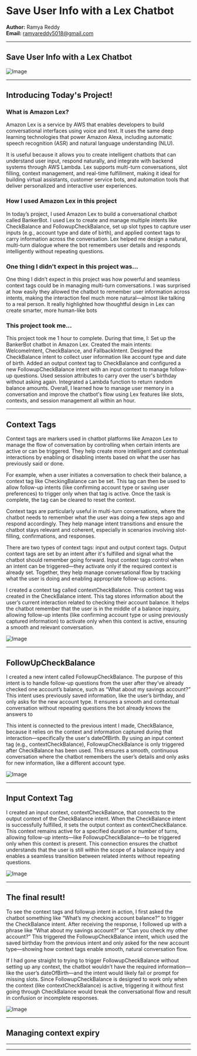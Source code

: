 

# Save User Info with a Lex Chatbot



**Author:** Ramya Reddy  
**Email:** ramyareddy5018@gmail.com

---

## Save User Info with a Lex Chatbot

![Image](http://learn.nextwork.org/daring_cyan_noble_chicken/uploads/aws-ai-lex4_505be5b8)

---

## Introducing Today's Project!

### What is Amazon Lex?

Amazon Lex is a service by AWS that enables developers to build conversational interfaces using voice and text. It uses the same deep learning technologies that power Amazon Alexa, including automatic speech recognition (ASR) and natural language understanding (NLU).

It is useful because it allows you to create intelligent chatbots that can understand user input, respond naturally, and integrate with backend systems through AWS Lambda. Lex supports multi-turn conversations, slot filling, context management, and real-time fulfillment, making it ideal for building virtual assistants, customer service bots, and automation tools that deliver personalized and interactive user experiences.

### How I used Amazon Lex in this project

In today’s project, I used Amazon Lex to build a conversational chatbot called BankerBot. I used Lex to create and manage multiple intents like CheckBalance and FollowupCheckBalance, set up slot types to capture user inputs (e.g., account type and date of birth), and applied context tags to carry information across the conversation. Lex helped me design a natural, multi-turn dialogue where the bot remembers user details and responds intelligently without repeating questions.

### One thing I didn't expect in this project was...

One thing I didn’t expect in this project was how powerful and seamless context tags could be in managing multi-turn conversations. I was surprised at how easily they allowed the chatbot to remember user information across intents, making the interaction feel much more natural—almost like talking to a real person. It really highlighted how thoughtful design in Lex can create smarter, more human-like bots

### This project took me...

This project took me 1 hour to complete. During that time, I:
Set up the BankerBot chatbot in Amazon Lex.
Created the main intents: WelcomeIntent, CheckBalance, and FallbackIntent.
Designed the CheckBalance intent to collect user information like account type and date of birth.
Added an output context tag to CheckBalance and configured a new FollowupCheckBalance intent with an input context to manage follow-up questions.
Used session attributes to carry over the user's birthday without asking again.
Integrated a Lambda function to return random balance amounts.
Overall, I learned how to manage user memory in a conversation and improve the chatbot's flow using Lex features like slots, contexts, and session management all within an hour.

---

## Context Tags

Context tags are markers used in chatbot platforms like Amazon Lex to manage the flow of conversation by controlling when certain intents are active or can be triggered. They help create more intelligent and contextual interactions by enabling or disabling intents based on what the user has previously said or done.

For example, when a user initiates a conversation to check their balance, a context tag like CheckingBalance can be set. This tag can then be used to allow follow-up intents (like confirming account type or saving user preferences) to trigger only when that tag is active. Once the task is complete, the tag can be cleared to reset the context.

Context tags are particularly useful in multi-turn conversations, where the chatbot needs to remember what the user was doing a few steps ago and respond accordingly. They help manage intent transitions and ensure the chatbot stays relevant and coherent, especially in scenarios involving slot-filling, confirmations, and responses.

There are two types of context tags: input and output context tags.
Output context tags are set by an intent after it's fulfilled and signal what the chatbot should remember going forward.
Input context tags control when an intent can be triggered—they activate only if the required context is already set. Together, they help manage conversational flow by tracking what the user is doing and enabling appropriate follow-up actions.

I created a context tag called contextCheckBalance. This context tag was created in the CheckBalance intent. This tag stores information about the user’s current interaction related to checking their account balance. It helps the chatbot remember that the user is in the middle of a balance inquiry, allowing follow-up intents (like confirming account type or using previously captured information) to activate only when this context is active, ensuring a smooth and relevant conversation.

![Image](http://learn.nextwork.org/daring_cyan_noble_chicken/uploads/aws-ai-lex4_97dc2351)

---

## FollowUpCheckBalance

I created a new intent called FollowupCheckBalance. The purpose of this intent is to handle follow-up questions from the user after they’ve already checked one account’s balance, such as “What about my savings account?” This intent uses previously saved information, like the user’s birthday, and only asks for the new account type. It ensures a smooth and contextual conversation without repeating questions the bot already knows the answers to

This intent is connected to the previous intent I made, CheckBalance, because it relies on the context and information captured during that interaction—specifically the user's dateOfBirth. By using an input context tag (e.g., contextCheckBalance), FollowupCheckBalance is only triggered after CheckBalance has been used. This ensures a smooth, continuous conversation where the chatbot remembers the user’s details and only asks for new information, like a different account type.



![Image](http://learn.nextwork.org/daring_cyan_noble_chicken/uploads/aws-ai-lex4_12345678)

---

## Input Context Tag

I created an input context, contextCheckBalance, that connects to the output context of the CheckBalance intent. When the CheckBalance intent is successfully fulfilled, it sets the output context as contextCheckBalance. This context remains active for a specified duration or number of turns, allowing follow-up intents—like FollowupCheckBalance—to be triggered only when this context is present. This connection ensures the chatbot understands that the user is still within the scope of a balance inquiry and enables a seamless transition between related intents without repeating questions.



![Image](http://learn.nextwork.org/daring_cyan_noble_chicken/uploads/aws-ai-lex4_c4fc89af)

---

## The final result!

To see the context tags and followup intent in action, I first asked the chatbot something like “What’s my checking account balance?” to trigger the CheckBalance intent. After receiving the response, I followed up with a phrase like “What about my savings account?” or “Can you check my other account?” This triggered the FollowupCheckBalance intent, which used the saved birthday from the previous intent and only asked for the new account type—showing how context tags enable smooth, natural conversation flow.

If I had gone straight to trying to trigger FollowupCheckBalance without setting up any context, the chatbot wouldn’t have the required information—like the user’s dateOfBirth—and the intent would likely fail or prompt for missing slots. Since FollowupCheckBalance is designed to work only when the context (like contextCheckBalance) is active, triggering it without first going through CheckBalance would break the conversational flow and result in confusion or incomplete responses.

![Image](http://learn.nextwork.org/daring_cyan_noble_chicken/uploads/aws-ai-lex4_505be5b8)

---

## Managing context expiry

---

---
